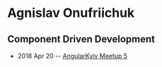 # Agnislav Onufriichuk

## Component Driven Development
- 2018 Apr 20 -- [AngularKyiv Meetup 5](https://youtu.be/oHXTVD-Hoj0)    
